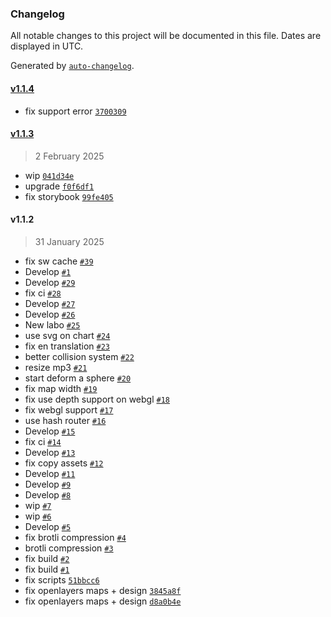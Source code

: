 ### Changelog

All notable changes to this project will be documented in this file. Dates are displayed in UTC.

Generated by [`auto-changelog`](https://github.com/CookPete/auto-changelog).

#### [v1.1.4](https://github.com/dovotori/dovotori.github.io/compare/v1.1.3...v1.1.4)

- fix support error [`3700309`](https://github.com/dovotori/dovotori.github.io/commit/37003099581a0651f2818641c207f9055ad57d03)

#### [v1.1.3](https://github.com/dovotori/dovotori.github.io/compare/v1.1.2...v1.1.3)

> 2 February 2025

- wip [`041d34e`](https://github.com/dovotori/dovotori.github.io/commit/041d34edcb439bc8d9c6b3666b684b06cd0e5994)
- upgrade [`f0f6df1`](https://github.com/dovotori/dovotori.github.io/commit/f0f6df1f8c4ff80bda20f163d8cd22b1fe17d4ac)
- fix storybook [`99fe405`](https://github.com/dovotori/dovotori.github.io/commit/99fe405ead6da08ce1bdd9f1c36ddcff634e2a83)

#### v1.1.2

> 31 January 2025

- fix sw cache [`#39`](https://github.com/dovotori/dovotori.github.io/pull/39)
- Develop [`#1`](https://github.com/dovotori/dovotori.github.io/pull/1)
- Develop [`#29`](https://github.com/dovotori/dovotori.github.io/pull/29)
- fix ci [`#28`](https://github.com/dovotori/dovotori.github.io/pull/28)
- Develop [`#27`](https://github.com/dovotori/dovotori.github.io/pull/27)
- Develop [`#26`](https://github.com/dovotori/dovotori.github.io/pull/26)
- New labo [`#25`](https://github.com/dovotori/dovotori.github.io/pull/25)
- use svg on chart [`#24`](https://github.com/dovotori/dovotori.github.io/pull/24)
- fix en translation [`#23`](https://github.com/dovotori/dovotori.github.io/pull/23)
- better collision system [`#22`](https://github.com/dovotori/dovotori.github.io/pull/22)
- resize mp3 [`#21`](https://github.com/dovotori/dovotori.github.io/pull/21)
- start deform a sphere [`#20`](https://github.com/dovotori/dovotori.github.io/pull/20)
- fix map width [`#19`](https://github.com/dovotori/dovotori.github.io/pull/19)
- fix use depth support on webgl [`#18`](https://github.com/dovotori/dovotori.github.io/pull/18)
- fix webgl support [`#17`](https://github.com/dovotori/dovotori.github.io/pull/17)
- use hash router [`#16`](https://github.com/dovotori/dovotori.github.io/pull/16)
- Develop [`#15`](https://github.com/dovotori/dovotori.github.io/pull/15)
- fix ci [`#14`](https://github.com/dovotori/dovotori.github.io/pull/14)
- Develop [`#13`](https://github.com/dovotori/dovotori.github.io/pull/13)
- fix copy assets [`#12`](https://github.com/dovotori/dovotori.github.io/pull/12)
- Develop [`#11`](https://github.com/dovotori/dovotori.github.io/pull/11)
- Develop [`#9`](https://github.com/dovotori/dovotori.github.io/pull/9)
- Develop [`#8`](https://github.com/dovotori/dovotori.github.io/pull/8)
- wip [`#7`](https://github.com/dovotori/dovotori.github.io/pull/7)
- wip [`#6`](https://github.com/dovotori/dovotori.github.io/pull/6)
- Develop [`#5`](https://github.com/dovotori/dovotori.github.io/pull/5)
- fix brotli compression [`#4`](https://github.com/dovotori/dovotori.github.io/pull/4)
- brotli compression [`#3`](https://github.com/dovotori/dovotori.github.io/pull/3)
- fix build [`#2`](https://github.com/dovotori/dovotori.github.io/pull/2)
- fix build [`#1`](https://github.com/dovotori/dovotori.github.io/pull/1)
- fix scripts [`51bbcc6`](https://github.com/dovotori/dovotori.github.io/commit/51bbcc6aa046804035da55390c7eae7efc911490)
- fix openlayers maps + design [`3845a8f`](https://github.com/dovotori/dovotori.github.io/commit/3845a8fe64167b58ffd9598ffed99a217ac43009)
- fix openlayers maps + design [`d8a0b4e`](https://github.com/dovotori/dovotori.github.io/commit/d8a0b4e0cc24354d593f01f39c359e492230a13b)
